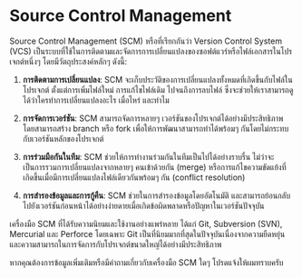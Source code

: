 # Source Control Management

Source Control Management (SCM) หรือที่เรียกกันว่า Version Control System (VCS) เป็นระบบที่ใช้ในการติดตามและจัดการการเปลี่ยนแปลงของซอฟต์แวร์หรือไฟล์เอกสารในโปรเจกต์หนึ่งๆ โดยมีวัตถุประสงค์หลักๆ ดังนี้:

1. **การติดตามการเปลี่ยนแปลง**: SCM จะเก็บประวัติของการเปลี่ยนแปลงทั้งหมดที่เกิดขึ้นกับไฟล์ในโปรเจกต์ ตั้งแต่การเพิ่มไฟล์ใหม่ การแก้ไขไฟล์เดิม ไปจนถึงการลบไฟล์ ซึ่งจะช่วยให้เราสามารถดูได้ว่าใครทำการเปลี่ยนแปลงอะไร เมื่อไหร่ และทำไม

2. **การจัดการเวอร์ชัน**: SCM สามารถจัดการหลายๆ เวอร์ชันของโปรเจกต์ได้อย่างมีประสิทธิภาพ โดยสามารถสร้าง branch หรือ fork เพื่อให้การพัฒนาสามารถทำได้พร้อมๆ กันโดยไม่กระทบกับเวอร์ชันหลักของโปรเจกต์

3. **การร่วมมือกันในทีม**: SCM ช่วยให้การทำงานร่วมกันในทีมเป็นไปได้อย่างราบรื่น ไม่ว่าจะเป็นการรวมการเปลี่ยนแปลงจากหลายๆ คนเข้าด้วยกัน (merge) หรือการแก้ไขความขัดแย้งที่เกิดขึ้นเมื่อมีการเปลี่ยนแปลงไฟล์เดียวกันพร้อมๆ กัน (conflict resolution)

4. **การสำรองข้อมูลและการกู้คืน**: SCM ช่วยในการสำรองข้อมูลโดยอัตโนมัติ และสามารถย้อนกลับไปยังเวอร์ชันก่อนหน้าได้อย่างง่ายดายเมื่อเกิดข้อผิดพลาดหรือปัญหาในเวอร์ชันปัจจุบัน

เครื่องมือ SCM ที่ได้รับความนิยมและใช้งานอย่างแพร่หลาย ได้แก่ Git, Subversion (SVN), Mercurial และ Perforce โดยเฉพาะ Git เป็นที่นิยมมากที่สุดในปัจจุบันเนื่องจากความยืดหยุ่นและความสามารถในการจัดการกับโปรเจกต์ขนาดใหญ่ได้อย่างมีประสิทธิภาพ

หากคุณต้องการข้อมูลเพิ่มเติมหรือมีคำถามเกี่ยวกับเครื่องมือ SCM ใดๆ โปรดแจ้งให้ผมทราบครับ
